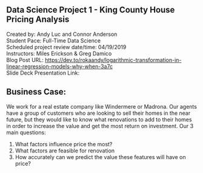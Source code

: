 ## Data Science Project 1 - King County House Pricing Analysis
Created by: Andy Luc and Connor Anderson  
Student Pace: Full-Time Data Science  
Scheduled project review date/time: 04/19/2019  
Instructors: Miles Erickson & Greg Damico  
Blog Post URL: https://dev.to/rokaandy/logarithmic-transformation-in-linear-regression-models-why-when-3a7c  
Slide Deck Presentation Link: 

## Business Case:
We work for a real estate company like Windermere or Madrona. Our agents have a group of customers who are looking to sell their homes in the near future, but they would like to know what renovations to add to their homes in order to increase the value and get the most return on investment. Our 3 main questions:

  1. What factors influence price the most?
  2. What factors are feasible for renovation
  3. How accurately can we predict the value these features will have on price?
